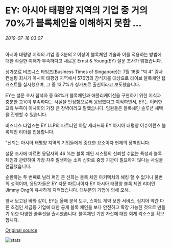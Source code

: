 # EY: 아시아 태평양 지역의 기업 중 거의 70%가 블록체인을 이해하지 못함 ...

###### 2019-07-16 03:07

아시아 태평양 지역의 기업 중 3분의 2 이상이 블록체인 기술과 이를 적용하는 방법에 대한 확실한 이해가 부족하다고 새로운 Ernst &amp; Young(EY) 설문 조사가 밝혔습니다.

싱가포르 비즈니스 타임즈(Business Times of Singapore)는 7월 16일 "빅 4" 감사 컨설팅 회사가 아시아 태평양 지역에서 576명의 참석자를 대상으로 라이브 블록체인 웹캐스트를 실시했으며, 그 중 13.7%가 싱가포르 출신이라고 보도했습니다.

EY는 설문 조사 참석자 중 68%가 블록체인과 애플리케이션을 구현하기 위한 지식과 충분한 교육이 부족하다는 사실을 인정함으로써 응답했다고 지적하면서, EY는 이러한 교육 부족이 이사회의 가장 큰 장벽이라고 말했습니다. 임원들은 블록체인 솔루션 채택을 진행할 수 있습니다.

비즈니스 타임즈는 EY LLP의 파트너인 아담 제라드와 EY 아시아 태평양 어슈어런스 블록체인 리더를 인용합니다.

"신뢰는 아시아 태평양 지역의 기업들에게 중요한 요소이자 현재의 장벽입니다.

설문 조사에 따르면 응답자의 46 %는 블록 체인 시스템의 신뢰할 수없는 특성과 블록 체인과 관련하여 가장 자주 발생하는 소위 신화로 중앙 기관이 필요하지 않다는 사실을 언급했습니다.

순환하는 두 번째로 널리 퍼진 준 신화는 블록 체인 아키텍처의 해킹 할 수 없거나 불변의 성격이며, 응답자들은 EY 자문 파트너이자 EY 아시아 태평양 블록 체인 리더인 Jimmy Ong이 유사하게 지적했습니다. 대부분의 기업에 의해 오해.

앞서 보고된 바와 같이, EY는 올해 분석 도구, 스마트 계약 보안 서비스, 심지어 약간 다른 초점인 세금등 기업에 대한 공개 블록 체인을 보다 안전하고 확장 가능한 것으로 만들기 위한 다양한 솔루션을 출시했습니다. 블록체인 기반 자산에 대한 회계 리소스를 확보합니다.

[Original source](https://cointelegraph.com/news/ey-blockchain-not-understood-by-almost-70-of-firms-in-asia-pacific)

![stats](https://c.statcounter.com/11760860/0/a89fa40b/1/ "stats")
